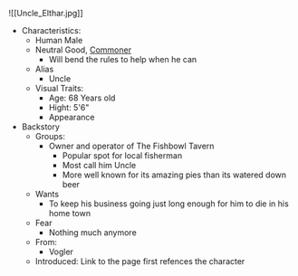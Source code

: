 ![[Uncle_Elthar.jpg]] 
- Characteristics:
	- Human Male
	- Neutral Good, [Commoner](https://www.dndbeyond.com/monsters/16829-commoner?srsltid=AfmBOoqJACB1TSbAH6pmpz9odNurNIMVjcdhxnGUAR7lBj0ygZrc_GYh) 
		- Will bend the rules to help when he can
	- Alias
		- Uncle
	- Visual Traits:
		- Age: 68 Years old
		- Hight: 5'6"
		- Appearance
- Backstory
	- Groups:
		- Owner and operator of The Fishbowl Tavern
			- Popular spot for local fisherman
			- Most call him Uncle
			- More well known for its amazing pies than its watered down beer
	- Wants
		- To keep his business going just long enough for him to die in his home town
	- Fear
		- Nothing much anymore
	- From:
		- Vogler
	- Introduced: Link to the page first refences the character